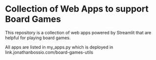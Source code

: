 # Collection of Web Apps to support Board Games

This repository is a collection of web apps powered by Streamlit that are helpful for playing board games.

All apps are listed in my_apps.py which is deployed in link.jonathanbossio.com/board-games-utils
